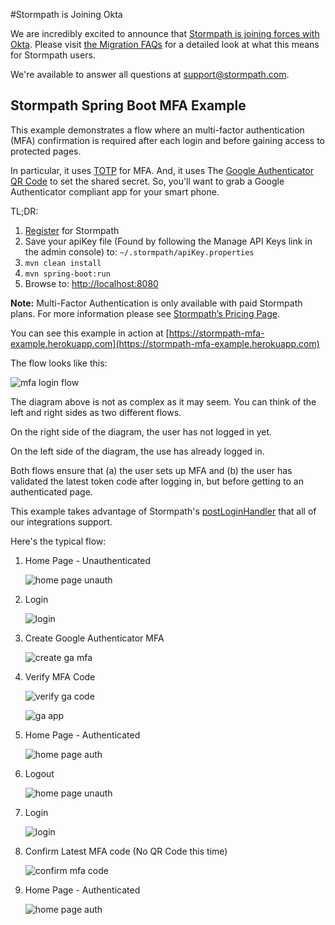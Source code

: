#Stormpath is Joining Okta

We are incredibly excited to announce that [Stormpath is joining forces with Okta](https://stormpath.com/blog/stormpaths-new-path?utm_source=github&utm_medium=readme&utm-campaign=okta-announcement). Please visit [the Migration FAQs](https://stormpath.com/oktaplusstormpath?utm_source=github&utm_medium=readme&utm-campaign=okta-announcement) for a detailed look at what this means for Stormpath users.

We're available to answer all questions at [support@stormpath.com](mailto:support@stormpath.com).

## Stormpath Spring Boot MFA Example

This example demonstrates a flow where an multi-factor authentication (MFA) confirmation is required after each login and before gaining access to protected pages.

In particular, it uses [TOTP](https://en.wikipedia.org/wiki/Time-based_One-time_Password_Algorithm) for MFA. And, it uses The [Google Authenticator](https://en.wikipedia.org/wiki/Google_Authenticator) [QR Code](https://en.wikipedia.org/wiki/QR_code) to set the shared secret. 
So, you'll want to grab a Google Authenticator compliant app for your smart phone.

TL;DR:

1. [Register](https://api.stormpath.com/register) for Stormpath
2. Save your apiKey file (Found by following the Manage API Keys link in the admin console) to: `~/.stormpath/apiKey.properties`
3. `mvn clean install`
4. `mvn spring-boot:run`
5.  Browse to: [http://localhost:8080](http://localhost:8080)

**Note:** Multi-Factor Authentication is only available with paid Stormpath plans. 
For more information please see [Stormpath’s Pricing Page](https://stormpath.com/pricing).

You can see this example in action at [https://stormpath-mfa-example.herokuapp.com](https://stormpath-mfa-example.herokuapp.com)

The flow looks like this:

![mfa login flow](images/MFAFlow.png)

The diagram above is not as complex as it may seem. You can think of the left and right sides as two different flows.

On the right side of the diagram, the user has not logged in yet.

On the left side of the diagram, the use has already logged in.

Both flows ensure that (a) the user sets up MFA and (b) the user has validated the latest token code after logging in, but before getting to an authenticated page.

This example takes advantage of Stormpath's [postLoginHandler](https://docs.stormpath.com/java/spring-boot-web/login.html#post-login-handler) that all of our integrations support.

Here's the typical flow:

1. Home Page - Unauthenticated

    ![home page unauth](images/HomePageUnauthenticated.png)

2. Login

    ![login](images/Login.png)

3. Create Google Authenticator MFA

    ![create ga mfa](images/CreateGAMFA.png)

4. Verify MFA Code

    ![verify ga code](images/VerifyMFACode.png)

    ![ga app](images/GAApp.png)

5. Home Page - Authenticated

    ![home page auth](images/HomePageAuthenticated.png)

6. Logout

    ![home page unauth](images/HomePageUnauthenticated.png)

7. Login

    ![login](images/Login.png)

8. Confirm Latest MFA code (No QR Code this time)

    ![confirm mfa code](images/MFAConfirmLatest.png)

9. Home Page - Authenticated

    ![home page auth](images/HomePageAuthenticated.png)
